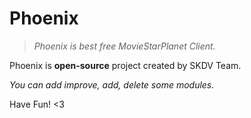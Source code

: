 # Phoenix

> *Phoenix is best free MovieStarPlanet Client.*

Phoenix is **open-source** project created by SKDV Team.

*You can add improve, add, delete some modules.*

Have Fun! <3
